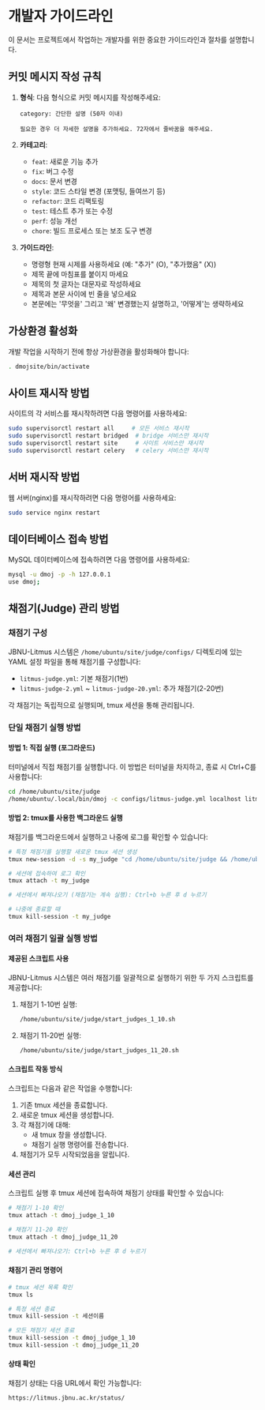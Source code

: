 # 개발자 가이드라인

이 문서는 프로젝트에서 작업하는 개발자를 위한 중요한 가이드라인과 절차를 설명합니다.

## 커밋 메시지 작성 규칙

1. **형식**: 다음 형식으로 커밋 메시지를 작성해주세요:
   ```
   category: 간단한 설명 (50자 이내)

   필요한 경우 더 자세한 설명을 추가하세요. 72자에서 줄바꿈을 해주세요.
   ```

2. **카테고리**:
   - `feat`: 새로운 기능 추가
   - `fix`: 버그 수정
   - `docs`: 문서 변경
   - `style`: 코드 스타일 변경 (포맷팅, 들여쓰기 등)
   - `refactor`: 코드 리팩토링
   - `test`: 테스트 추가 또는 수정
   - `perf`: 성능 개선
   - `chore`: 빌드 프로세스 또는 보조 도구 변경

3. **가이드라인**:
   - 명령형 현재 시제를 사용하세요 (예: "추가" (O), "추가했음" (X))
   - 제목 끝에 마침표를 붙이지 마세요
   - 제목의 첫 글자는 대문자로 작성하세요
   - 제목과 본문 사이에 빈 줄을 넣으세요
   - 본문에는 '무엇을' 그리고 '왜' 변경했는지 설명하고, '어떻게'는 생략하세요

## 가상환경 활성화

개발 작업을 시작하기 전에 항상 가상환경을 활성화해야 합니다:

```bash
. dmojsite/bin/activate
```

## 사이트 재시작 방법

사이트의 각 서비스를 재시작하려면 다음 명령어를 사용하세요:

```bash
sudo supervisorctl restart all     # 모든 서비스 재시작
sudo supervisorctl restart bridged  # bridge 서비스만 재시작
sudo supervisorctl restart site     # 사이트 서비스만 재시작
sudo supervisorctl restart celery   # celery 서비스만 재시작
```

## 서버 재시작 방법

웹 서버(nginx)를 재시작하려면 다음 명령어를 사용하세요:

```bash
sudo service nginx restart
```

## 데이터베이스 접속 방법

MySQL 데이터베이스에 접속하려면 다음 명령어를 사용하세요:

```bash
mysql -u dmoj -p -h 127.0.0.1
use dmoj;  
```

## 채점기(Judge) 관리 방법

### 채점기 구성

JBNU-Litmus 시스템은 `/home/ubuntu/site/judge/configs/` 디렉토리에 있는 YAML 설정 파일을 통해 채점기를 구성합니다:

- `litmus-judge.yml`: 기본 채점기(1번)
- `litmus-judge-2.yml` ~ `litmus-judge-20.yml`: 추가 채점기(2-20번)

각 채점기는 독립적으로 실행되며, tmux 세션을 통해 관리됩니다.

### 단일 채점기 실행 방법

#### 방법 1: 직접 실행 (포그라운드)

터미널에서 직접 채점기를 실행합니다. 이 방법은 터미널을 차지하고, 종료 시 Ctrl+C를 사용합니다:

```bash
cd /home/ubuntu/site/judge
/home/ubuntu/.local/bin/dmoj -c configs/litmus-judge.yml localhost litmus-judge
```

#### 방법 2: tmux를 사용한 백그라운드 실행

채점기를 백그라운드에서 실행하고 나중에 로그를 확인할 수 있습니다:

```bash
# 특정 채점기를 실행할 새로운 tmux 세션 생성
tmux new-session -d -s my_judge "cd /home/ubuntu/site/judge && /home/ubuntu/.local/bin/dmoj -c configs/litmus-judge-5.yml localhost litmus-judge-5"

# 세션에 접속하여 로그 확인
tmux attach -t my_judge

# 세션에서 빠져나오기 (채점기는 계속 실행): Ctrl+b 누른 후 d 누르기

# 나중에 종료할 때
tmux kill-session -t my_judge
```

### 여러 채점기 일괄 실행 방법

#### 제공된 스크립트 사용

JBNU-Litmus 시스템은 여러 채점기를 일괄적으로 실행하기 위한 두 가지 스크립트를 제공합니다:

1. 채점기 1-10번 실행:
   ```bash
   /home/ubuntu/site/judge/start_judges_1_10.sh
   ```

2. 채점기 11-20번 실행:
   ```bash
   /home/ubuntu/site/judge/start_judges_11_20.sh
   ```

#### 스크립트 작동 방식

스크립트는 다음과 같은 작업을 수행합니다:

1. 기존 tmux 세션을 종료합니다.
2. 새로운 tmux 세션을 생성합니다.
3. 각 채점기에 대해:
   - 새 tmux 창을 생성합니다.
   - 채점기 실행 명령어를 전송합니다.
4. 채점기가 모두 시작되었음을 알립니다.

#### 세션 관리

스크립트 실행 후 tmux 세션에 접속하여 채점기 상태를 확인할 수 있습니다:

```bash
# 채점기 1-10 확인
tmux attach -t dmoj_judge_1_10

# 채점기 11-20 확인
tmux attach -t dmoj_judge_11_20

# 세션에서 빠져나오기: Ctrl+b 누른 후 d 누르기
```

#### 채점기 관리 명령어

```bash
# tmux 세션 목록 확인
tmux ls

# 특정 세션 종료
tmux kill-session -t 세션이름

# 모든 채점기 세션 종료
tmux kill-session -t dmoj_judge_1_10
tmux kill-session -t dmoj_judge_11_20
```

#### 상태 확인

채점기 상태는 다음 URL에서 확인 가능합니다:
```
https://litmus.jbnu.ac.kr/status/
```
